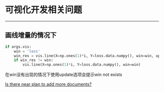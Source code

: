 # 可视化开发相关问题


---
## 画线增量的情况下

```python
if args.vis:
    win = 'loss'
    win_res = vis.line(X=np.ones(1)*i, Y=loss.data.numpy(), win=win, update='append')
    if win_res != win:
        vis.line(X=np.ones(1)*i, Y=loss.data.numpy(), win=win)
```

在win没有出现的情况下使用update选项会提示win not exists

[Is there near plan to add more documents?](https://github.com/facebookresearch/visdom/issues/44)
